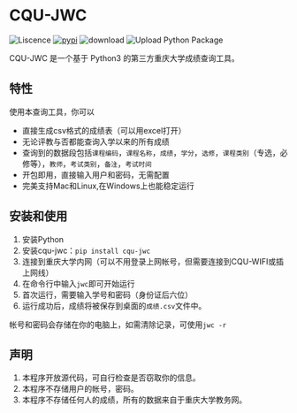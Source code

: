 # CQU-JWC

![Liscence](https://img.shields.io/github/license/CQU-AI/cqu-jwc)
[![pypi](https://img.shields.io/pypi/v/cqu-jwc)](https://pypi.org/project/cqu-jwc/)
![download](https://pepy.tech/badge/cqu-jwc)
![Upload Python Package](https://github.com/CQU-AI/cqu-jwc/workflows/Upload%20Python%20Package/badge.svg)

CQU-JWC 是一个基于 Python3 的第三方重庆大学成绩查询工具。

## 特性

使用本查询工具，你可以
 - 直接生成csv格式的成绩表（可以用excel打开）
 - 无论评教与否都能查询入学以来的所有成绩
 - 查询到的数据段包括`课程编码`，`课程名称`，`成绩`，`学分`，`选修`，`课程类别`（专选，必修等），`教师`，`考试类别`，`备注`，`考试时间`
 - 开包即用，直接输入用户和密码，无需配置
 - 完美支持Mac和Linux,在Windows上也能稳定运行

## 安装和使用

1. 安装Python
2. 安装cqu-jwc：`pip install cqu-jwc`
3. 连接到重庆大学内网（可以不用登录上网帐号，但需要连接到CQU-WIFI或插上网线）
4. 在命令行中输入`jwc`即可开始运行
5. 首次运行，需要输入学号和密码（身份证后六位）
6. 运行成功后，成绩将被保存到桌面的`成绩.csv`文件中。

帐号和密码会存储在你的电脑上，如需清除记录，可使用`jwc -r`


## 声明

1. 本程序开放源代码，可自行检查是否窃取你的信息。
2. 本程序不存储用户的帐号，密码。
3. 本程序不存储任何人的成绩，所有的数据来自于重庆大学教务网。